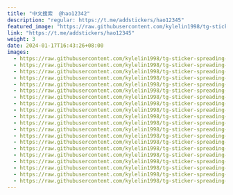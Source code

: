 ```yaml
---
title: "中文搜索  @hao12342"
description: "regular: https://t.me/addstickers/hao12345"
featured_image: "https://raw.githubusercontent.com/kylelin1998/tg-sticker-spreading-worldwide-images/main/img/e7b50d22-f0fd-442c-9000-752ab48381bf.jpg"
link: "https://t.me/addstickers/hao12345"
weight: 3
date: 2024-01-17T16:43:26+08:00
images:
  - https://raw.githubusercontent.com/kylelin1998/tg-sticker-spreading-worldwide-images/main/img/e7b50d22-f0fd-442c-9000-752ab48381bf.jpg
  - https://raw.githubusercontent.com/kylelin1998/tg-sticker-spreading-worldwide-images/main/img/b1c1d025-e76a-466d-af40-ec9cdc54f5e4.jpg
  - https://raw.githubusercontent.com/kylelin1998/tg-sticker-spreading-worldwide-images/main/img/56011d08-2436-4cce-88ab-5383f66d39cd.jpg
  - https://raw.githubusercontent.com/kylelin1998/tg-sticker-spreading-worldwide-images/main/img/6106771e-25c1-4637-8d9e-f44e86116fef.jpg
  - https://raw.githubusercontent.com/kylelin1998/tg-sticker-spreading-worldwide-images/main/img/a274bd94-a13a-4280-98b6-2a3a65189fbb.jpg
  - https://raw.githubusercontent.com/kylelin1998/tg-sticker-spreading-worldwide-images/main/img/f02ba4aa-4955-40a9-8ad0-5d8361e052d0.jpg
  - https://raw.githubusercontent.com/kylelin1998/tg-sticker-spreading-worldwide-images/main/img/8d80a1d4-921b-41f0-a2fa-88734143cb82.jpg
  - https://raw.githubusercontent.com/kylelin1998/tg-sticker-spreading-worldwide-images/main/img/2b014201-8389-48d0-b758-11182ada8ebe.jpg
  - https://raw.githubusercontent.com/kylelin1998/tg-sticker-spreading-worldwide-images/main/img/fe833989-096b-40f2-9ff0-8e8c87129648.jpg
  - https://raw.githubusercontent.com/kylelin1998/tg-sticker-spreading-worldwide-images/main/img/95fd4561-9c25-4dfe-89d7-662f3cb301d9.jpg
  - https://raw.githubusercontent.com/kylelin1998/tg-sticker-spreading-worldwide-images/main/img/71dc1209-5d22-45d8-983a-0e11b42fa6fd.jpg
  - https://raw.githubusercontent.com/kylelin1998/tg-sticker-spreading-worldwide-images/main/img/2ff7adc1-fe21-4ece-8d43-db5ce0519fb8.jpg
  - https://raw.githubusercontent.com/kylelin1998/tg-sticker-spreading-worldwide-images/main/img/c440c597-e4b8-40db-8612-983741da00a4.jpg
  - https://raw.githubusercontent.com/kylelin1998/tg-sticker-spreading-worldwide-images/main/img/572ae8b4-2fb2-4eec-8337-06e66b163f8b.jpg
  - https://raw.githubusercontent.com/kylelin1998/tg-sticker-spreading-worldwide-images/main/img/16b2a958-c4d7-4664-8125-64192f06b567.jpg
  - https://raw.githubusercontent.com/kylelin1998/tg-sticker-spreading-worldwide-images/main/img/60791fb6-7adf-4683-b613-9bbb9bc0497e.jpg
  - https://raw.githubusercontent.com/kylelin1998/tg-sticker-spreading-worldwide-images/main/img/d4a7f8e9-d451-4d44-86d9-5cd08150991f.jpg
  - https://raw.githubusercontent.com/kylelin1998/tg-sticker-spreading-worldwide-images/main/img/01827d23-a44b-4307-bf89-b61510ff9046.jpg
  - https://raw.githubusercontent.com/kylelin1998/tg-sticker-spreading-worldwide-images/main/img/e90b279c-a6d3-49a7-8cb5-b03f4ba48195.jpg
  - https://raw.githubusercontent.com/kylelin1998/tg-sticker-spreading-worldwide-images/main/img/91d629c8-9aff-4c73-a93e-09d74ce020c2.jpg
---
```

